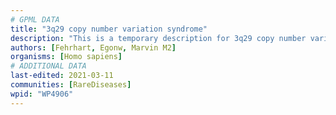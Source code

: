 ```yaml
---
# GPML DATA
title: "3q29 copy number variation syndrome"
description: "This is a temporary description for 3q29 copy number variation syndrome"
authors: [Fehrhart, Egonw, Marvin M2]
organisms: [Homo sapiens]
# ADDITIONAL DATA
last-edited: 2021-03-11
communities: [RareDiseases]
wpid: "WP4906"
---
```

